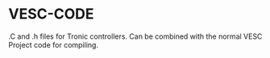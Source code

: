 # VESC-CODE

.C and .h files for Tronic controllers. Can be combined with the normal VESC Project code for compiling. 
